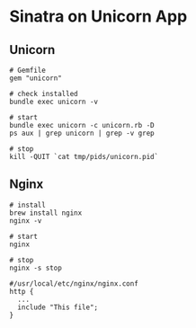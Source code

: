 Sinatra on Unicorn App
======================


## Unicorn

```
# Gemfile
gem "unicorn"
```

```shell
# check installed
bundle exec unicorn -v

# start
bundle exec unicorn -c unicorn.rb -D
ps aux | grep unicorn | grep -v grep

# stop
kill -QUIT `cat tmp/pids/unicorn.pid`
```

## Nginx

```shell
# install
brew install nginx
nginx -v

# start
nginx

# stop
nginx -s stop
```

```
#/usr/local/etc/nginx/nginx.conf
http {
  ...
  include "This file";
}
```
